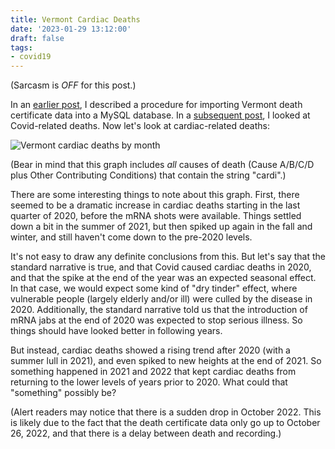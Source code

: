 ```yaml
---
title: Vermont Cardiac Deaths
date: '2023-01-29 13:12:00'
draft: false
tags:
- covid19
---
```


(Sarcasm is *OFF* for this post.)

In an [earlier post](/posts/2023-01-25-vermont-death-data/), I described a procedure
for importing Vermont death certificate data into a MySQL database.
In a [subsequent post](/posts/2023-01-26-vermont-covid-deaths/), I looked
at Covid-related deaths.  Now let's look at cardiac-related deaths:

![Vermont cardiac deaths by month](/images/cardi-deaths.png)

(Bear in mind that this graph includes *all* causes of death (Cause A/B/C/D plus Other
Contributing Conditions) that contain the string "cardi".)

There are some interesting things to note about this graph.  First,
there seemed to be a dramatic increase in cardiac deaths starting in
the last quarter of 2020, before the mRNA shots were available.
Things settled down a bit in the summer of 2021, but then spiked up
again in the fall and winter, and still haven't come down to
the pre-2020 levels.

It's not easy to draw any definite conclusions from this.  But let's
say that the standard narrative is true, and that Covid caused
cardiac deaths in 2020, and that the spike at the end of the year was
an expected seasonal effect.  In that case, we would expect some kind
of "dry tinder" effect, where vulnerable people (largely elderly
and/or ill) were culled by the disease in 2020.  Additionally, the
standard narrative told us that the introduction of mRNA jabs at the
end of 2020 was expected to stop serious illness.  So things should
have looked better in following years.

But instead, cardiac deaths showed a rising trend after 2020 (with a
summer lull in 2021), and even spiked to new heights at the end of
2021.  So something happened in 2021 and 2022 that kept cardiac deaths
from returning to the lower levels of years prior to 2020.  What could
that "something" possibly be?

(Alert readers may notice that there is a sudden drop in October 2022.
This is likely due to the fact that the death certificate data only
go up to October 26, 2022, and that there is a delay between death
and recording.)
